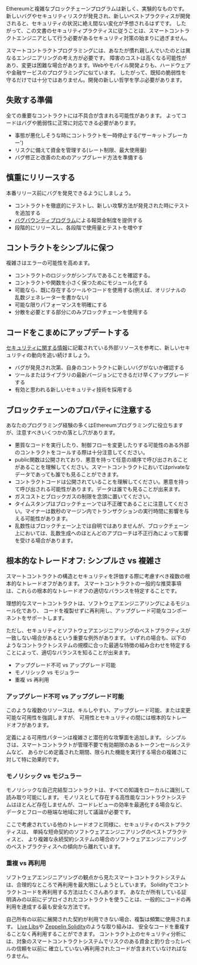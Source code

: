 Ethereumと複雑なブロックチェーンプログラムは新しく、実験的なものです。
新しいバグやセキュリティリスクが発見され、新しいベストプラクティスが開発されると、セキュリティの状況に絶え間ない変化が予想されるはずです。 
したがって、この文書のセキュリティプラクティスに従うことは、スマートコントラクトエンジニアとして行う必要があるセキュリティ対策の始まりに過ぎません。

スマートコントラクトプログラミングには、あなたが慣れ親しんでいたのとは異なるエンジニアリングの考え方が必要です。
障害のコストは高くなる可能性があり、変更は困難な場合があります。Webやモバイル開発よりも、ハードウェアや金融サービスのプログラミングに似ています。
したがって、既知の脆弱性を守るだけでは十分ではありません。開発の新しい哲学を学ぶ必要があります。

## 失敗する準備

全ての重要なコントラクトには不具合が含まれる可能性があります。
よってコードはバグや脆弱性に正常に対応できる必要があります。

  - 事態が悪化しそうな時にコントラクトを一時停止する('サーキットブレーカー')
  - リスクに備えて資金を管理する(レート制限、最大使用量)
  - バグ修正と改善のためのアップグレード方法を準備する

## 慎重にリリースする

本番リリース前にバグを発見できるようにしましょう。

  - コントラクトを徹底的にテストし、新しい攻撃方法が発見された時にテストを追加する
  - [バグバウンティプログラム](software_engineering.md#_7)による報奨金制度を提供する
  - 段階的にリリースし、各段階で使用量とテストを増やす

## コントラクトをシンプルに保つ

複雑さはエラーの可能性を高めます。

  - コントラクトのロジックがシンプルであることを確認する。
  - コントラクトや関数を小さく保つためにモジュール化する
  - 可能なら、既に存在するツールやコードを使用する(例えば、オリジナルの乱数ジェネレーターを書かない)
  - 可能な限りパフォーマンスを明確にする
  - 分散を必要とする部分にのみブロックチェーンを使用する


## コードをこまめにアップデートする

[セキュリティに関する情報](security_notifications.md)に記載されている外部リソースを参考に、新しいセキュリティの動向を追い続けましょう。

  - バグが発見され次第、自身のコントラクトに新しいバグがないか確認する
  - ツールまたはライブラリの最新バージョンにできるだけ早くアップグレードする
  - 有効と思われる新しいセキュリティ技術を採用する

## ブロックチェーンのプロパティに注意する

あなたのプログラミング経験の多くはEthereumプログラミングに役立ちますが、注意すべきいくつかの落とし穴があります。

  - 悪質なコードを実行したり、制御フローを変更したりする可能性のある外部のコントラクトをコールする際は十分注意してください。
  - public関数は公開されており、悪意を持って任意の順序で呼び出されることがあることを理解してください。スマートコントラクトにおいてはprivateなデータであっても誰でも見ることができます。
  - コントラクトコードは公開されていることを理解してください。悪意を持って呼び出される可能性があります。データは誰でも見ることが出来ます。
  - ガスコストとブロックガスの制限を念頭に置いてください。
  - タイムスタンプはブロックチェーンでは不正確であることに注意してください。マイナーは数秒のマージン内でトランザクションの実行時間に影響を与える可能性があります。
  - 乱数性はブロックチェーン上では自明ではありませんが、ブロックチェーン上においては、乱数生成へのほとんどのアプローチは不正行為によって影響を受ける場合があります。

## 根本的なトレードオフ: シンプルさ vs 複雑さ

スマートコントラクトの構造とセキュリティを評価する際に考慮すべき複数の根本的なトレードオフがあります。
スマートコントラクトの一般的な推奨事項は、これらの根本的なトレードオフの適切なバランスを特定することです。

理想的なスマートコントラクトは、ソフトウェアエンジニアリングによるモジュール化であり、
コードを複製せずに再利用し、アップグレード可能なコンポーネントをサポートします。

ただし、セキュリティとソフトウェアエンジニアリングのベストプラクティスが一致しない場合があるという重要な例外があります。
いずれの場合も、以下のようなコントラクトシステムの規模に合った最適な特徴の組み合わせを特定することによって、適切なバランスを知ることが出来ます。

- アップグレード不可 vs アップグレード可能
- モノリシック vs モジュラー
- 重複 vs 再利用

### アップグレード不可 vs アップグレード可能

このような複数のリソースは、キルしやすい、アップグレード可能、または変更可能な可用性を強調しますが、
可用性とセキュリティの間には根本的なトレードオフがあります。

定義による可用性パターンは複雑さと潜在的な攻撃面を追加します。
シンプルさは、スマートコントラクトが管理不要で有効期限のあるトークンセールシステムなど、
あらかじめ定義された期間、限られた機能を実行する場合の複雑さに対して特に効果的です。

### モノリシック vs モジュラー

モノリシックな自己完結型コントラクトは、すべての知識をローカルに識別して読み取り可能にします。
モノリスとして存在する高性能なコントラクトシステムはほとんど存在しませんが、コードレビューの効率を最適化する場合など、
データとフローの極端な地域に対して議論が必要です。

ここで考慮されている他のトレードオフと同様に、セキュリティのベストプラクティスは、
単純な短命契約のソフトウェアエンジニアリングのベストプラクティスと、
より複雑な永続契約システムの場合のソフトウェアエンジニアリングのベストプラクティスへの傾向から離れています。

### 重複 vs 再利用

ソフトウェアエンジニアリングの観点から見たスマートコントラクトシステムは、合理的なところで再利用を最大限にしようとしています。
Solidityでコントラクトコードを再利用する方法はたくさんあります。
あなたが所有している証明済みの以前にデプロイされたコントラクトを使うことは、一般的にコードの再利用を達成する最も安全な方法です。

自己所有の以前に展開された契約が利用できない場合、複製は頻繁に使用されます。
[Live Libs](https://github.com/ConsenSys/live-libs)や
[Zeppelin Solidity](https://github.com/OpenZeppelin/zeppelin-solidity)のような取り組みは、
安全なコードを重複することなく再利用することができます。
コントラクト上のセキュリティ分析には、対象のスマートコントラクトシステムでリスクのある資金と釣り合ったレベルの信頼を以前に
確立していない再利用されたコードが含まれていなければなりません。
